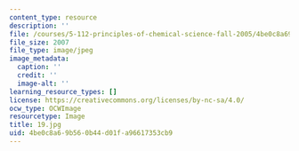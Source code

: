 ```yaml
---
content_type: resource
description: ''
file: /courses/5-112-principles-of-chemical-science-fall-2005/4be0c8a69b560b44d01fa96617353cb9_19.jpg
file_size: 2007
file_type: image/jpeg
image_metadata:
  caption: ''
  credit: ''
  image-alt: ''
learning_resource_types: []
license: https://creativecommons.org/licenses/by-nc-sa/4.0/
ocw_type: OCWImage
resourcetype: Image
title: 19.jpg
uid: 4be0c8a6-9b56-0b44-d01f-a96617353cb9
---
```


